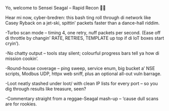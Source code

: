 Yo, welcome to Sensei Seagal – Rapid Recon 🌴🥋

Hear mi now, cyber-bredren:
this bash ting roll through di network like Casey Ryback on a jet-ski, spittin’ packets faster than a dance-hall riddim.

-Turbo scan mode – timing 4, one retry, nuff packets per second. (Ease off di throttle by changin’ RATE, RETRIES, TEMPLATE up top if di IoT boxes start cryin’).

-No chatty output – tools stay silent; colourful progress bars tell ya how di mission cookin’.

-Round-house coverage – ping sweep, service enum, big bucket a’ NSE scripts, Modbus UDP, httpx web sniff, plus an optional all-out vuln barrage.

-Loot neatly stashed under loot/ with clean IP lists for every port – so you dig through results like treasure, seen?

-Commentary straight from a reggae-Seagal mash-up – ‘cause dull scans are for rookies.
